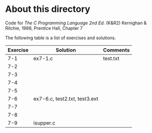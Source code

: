 # About this directory 
Code for _The C Programming Language 2nd Ed._ (K&R2) Kernighan & Ritchie, 1988, Prentice Hall, Chapter 7

The following table is a list of exercises and solutions.

|Exercise|Solution|Comments|
|--------|--------|--------|
|7-1 	 |ex7-1.c |test.txt        |
|7-2  	 |        |        |
|7-3     |        |        |
|7-4     |        |        |
|7-5     |        |        |
|7-6     |ex7-6.c, test2.txt, test3.ext |        |
|7-7     |        |        |
|7-8     |        |        |
|7-9     |isupper.c        |        |
